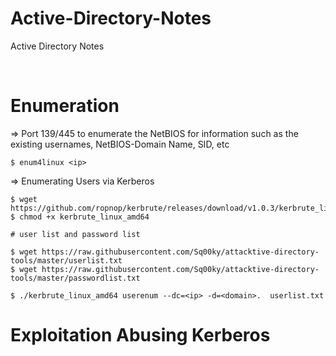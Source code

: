# Active-Directory-Notes
Active Directory Notes

<br>

# Enumeration

=> Port 139/445 to enumerate the NetBIOS for information such as the existing usernames, NetBIOS-Domain Name, SID, etc

```
$ enum4linux <ip>
```

 => Enumerating Users via Kerberos
 
```
$ wget https://github.com/ropnop/kerbrute/releases/download/v1.0.3/kerbrute_linux_amd64
$ chmod +x kerbrute_linux_amd64

# user list and password list

$ wget https://raw.githubusercontent.com/Sq00ky/attacktive-directory-tools/master/userlist.txt
$ wget https://raw.githubusercontent.com/Sq00ky/attacktive-directory-tools/master/passwordlist.txt

$ ./kerbrute_linux_amd64 userenum --dc=<ip> -d=<domain>.  userlist.txt

```


#  Exploitation Abusing Kerberos








 
